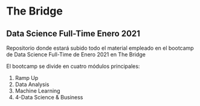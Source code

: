 # The Bridge
## Data Science Full-Time Enero 2021
Repositorio donde estará subido todo el material empleado en el bootcamp de Data Science Full-Time de Enero 2021 en The Bridge

El bootcamp se divide en cuatro módulos principales:
1. Ramp Up
2. Data Analysis
3. Machine Learning
4. 4-Data Science & Business